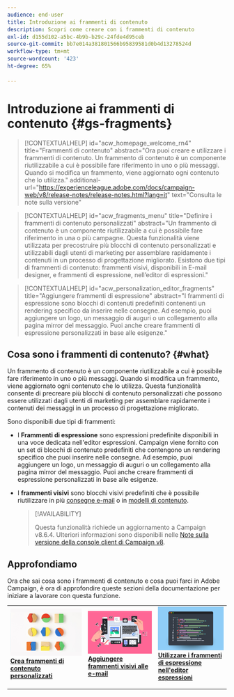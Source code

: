 ```yaml
---
audience: end-user
title: Introduzione ai frammenti di contenuto
description: Scopri come creare con i frammenti di contenuto
exl-id: d155d102-a5bc-4b9b-b29c-24fde4d95ceb
source-git-commit: bb7e014a381801566b95839581d0b4d13278524d
workflow-type: tm+mt
source-wordcount: '423'
ht-degree: 65%

---
```


# Introduzione ai frammenti di contenuto {#gs-fragments}

>[!CONTEXTUALHELP]
>id="acw_homepage_welcome_rn4"
>title="Frammenti di contenuto"
>abstract="Ora puoi creare e utilizzare i frammenti di contenuto. Un frammento di contenuto è un componente riutilizzabile a cui è possibile fare riferimento in uno o più messaggi. Quando si modifica un frammento, viene aggiornato ogni contenuto che lo utilizza."
>additional-url="https://experienceleague.adobe.com/docs/campaign-web/v8/release-notes/release-notes.html?lang=it" text="Consulta le note sulla versione"

>[!CONTEXTUALHELP]
>id="acw_fragments_menu"
>title="Definire i frammenti di contenuto personalizzati"
>abstract="Un frammento di contenuto è un componente riutilizzabile a cui è possibile fare riferimento in una o più campagne. Questa funzionalità viene utilizzata per precostruire più blocchi di contenuto personalizzati e utilizzabili dagli utenti di marketing per assemblare rapidamente i contenuti in un processo di progettazione migliorato. Esistono due tipi di frammenti di contenuto: frammenti visivi, disponibili in E-mail designer, e frammenti di espressione, nell’editor di espressioni."

>[!CONTEXTUALHELP]
>id="acw_personalization_editor_fragments"
>title="Aggiungere frammenti di espressione"
>abstract="I frammenti di espressione sono blocchi di contenuti predefiniti contenenti un rendering specifico da inserire nelle consegne. Ad esempio, puoi aggiungere un logo, un messaggio di auguri o un collegamento alla pagina mirror del messaggio. Puoi anche creare frammenti di espressione personalizzati in base alle esigenze."

## Cosa sono i frammenti di contenuto? {#what}

Un frammento di contenuto è un componente riutilizzabile a cui è possibile fare riferimento in uno o più messaggi. Quando si modifica un frammento, viene aggiornato ogni contenuto che lo utilizza. Questa funzionalità consente di precreare più blocchi di contenuto personalizzati che possono essere utilizzati dagli utenti di marketing per assemblare rapidamente i contenuti dei messaggi in un processo di progettazione migliorato.

Sono disponibili due tipi di frammenti:

* I **Frammenti di espressione** sono espressioni predefinite disponibili in una voce dedicata nell&#39;editor espressioni. Campaign viene fornito con un set di blocchi di contenuto predefiniti che contengono un rendering specifico che puoi inserire nelle consegne. Ad esempio, puoi aggiungere un logo, un messaggio di auguri o un collegamento alla pagina mirror del messaggio. Puoi anche creare frammenti di espressione personalizzati in base alle esigenze.

* I **frammenti visivi** sono blocchi visivi predefiniti che è possibile riutilizzare in più [consegne e-mail](../email/get-started-email-designer.md) o in [modelli di contenuto](../email/use-email-templates.md).

  >[!AVAILABILITY]
  >
  >Questa funzionalità richiede un aggiornamento a Campaign v8.6.4. Ulteriori informazioni sono disponibili nelle [Note sulla versione della console client di Campaign v8](https://experienceleague.adobe.com/it/docs/campaign/campaign-v8/releases/release-notes).

## Approfondiamo

Ora che sai cosa sono i frammenti di contenuto e cosa puoi farci in Adobe Campaign, è ora di approfondire queste sezioni della documentazione per iniziare a lavorare con questa funzione.

<table style="table-layout:fixed"><tr style="border: 0;">
<td>
<a href="create-fragment.md">
<img alt="Creare frammenti di espressione personalizzati" src="assets/do-not-localize/create-fragment.png">
</a>
<div>
<a href="create-fragment.md"><strong>Crea frammenti di contenuto personalizzati</strong></a>
</div>
<p>
</td>
<td>
<a href="use-visual-fragments.md">
<img alt="Aggiungi frammenti visivi alle e-mail" src="assets/do-not-localize/visual.png">
</a>
<div><a href="use-visual-fragments.md"><strong>Aggiungere frammenti visivi alle e-mail</strong>
</div>
<p>
</td>
<td>
<a href="use-expression-fragments.md">
<img alt="Aggiungere frammenti di espressione all’editor di espressioni" src="assets/do-not-localize/expression.png">
</a>
<div>
<a href="use-expression-fragments.md"><strong>Utilizzare i frammenti di espressione nell'editor espressioni</strong></a>
</div>
<p></td>
</tr></table>
